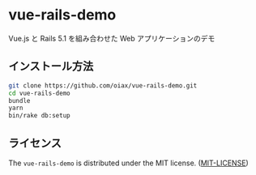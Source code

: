 vue-rails-demo
==============

Vue.js と Rails 5.1 を組み合わせた Web アプリケーションのデモ

## インストール方法

```bash
git clone https://github.com/oiax/vue-rails-demo.git
cd vue-rails-demo
bundle
yarn
bin/rake db:setup
```

## ライセンス

The `vue-rails-demo` is distributed under the MIT license. ([MIT-LICENSE](MIT-LICENSE))
